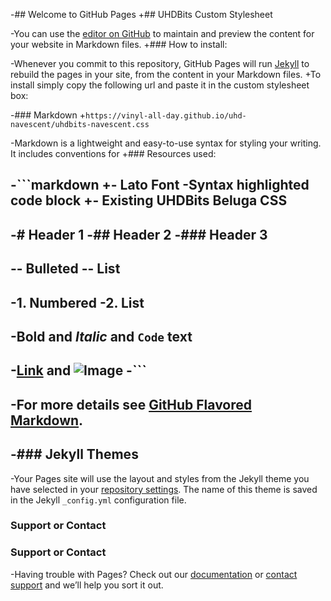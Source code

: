 -## Welcome to GitHub Pages
+## UHDBits Custom Stylesheet
 
 
-You can use the [editor on GitHub](https://github.com/vinyl-all-day/uhd-navescent/edit/master/README.md) to maintain and preview the content for your website in Markdown files.
+### How to install:
 
 
-Whenever you commit to this repository, GitHub Pages will run [Jekyll](https://jekyllrb.com/) to rebuild the pages in your site, from the content in your Markdown files.
+To install simply copy the following url and paste it in the custom stylesheet box:
 
 
-### Markdown
+`https://vinyl-all-day.github.io/uhd-navescent/uhdbits-navescent.css`
 
 
-Markdown is a lightweight and easy-to-use syntax for styling your writing. It includes conventions for
+### Resources used:
 
 
-```markdown
+- Lato Font
-Syntax highlighted code block
+- Existing UHDBits Beluga CSS
-
-# Header 1
-## Header 2
-### Header 3
-
-- Bulleted
-- List
-
-1. Numbered
-2. List
-
-**Bold** and _Italic_ and `Code` text
-
-[Link](url) and ![Image](src)
-```
-
-For more details see [GitHub Flavored Markdown](https://guides.github.com/features/mastering-markdown/).
-
-### Jekyll Themes
-
-Your Pages site will use the layout and styles from the Jekyll theme you have selected in your [repository settings](https://github.com/vinyl-all-day/uhd-navescent/settings). The name of this theme is saved in the Jekyll `_config.yml` configuration file.
 
 
 ### Support or Contact
 ### Support or Contact
 
 
-Having trouble with Pages? Check out our [documentation](https://help.github.com/categories/github-pages-basics/) or [contact support](https://github.com/contact) and we’ll help you sort it out.

